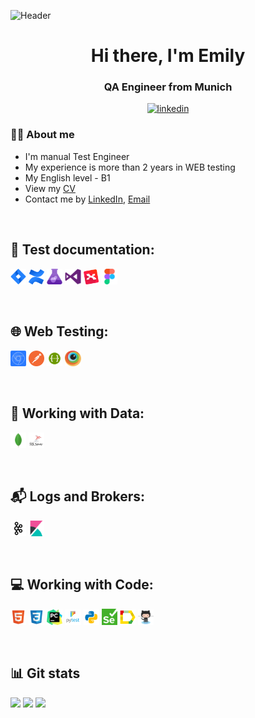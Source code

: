 ![Header](https://github.com/Emily-code/Emily-code/blob/main/assets/shutterstock_1801727188.jpg)

<div id="header" align="center">
    <h1>Hi there, I'm Emily</h1>
    <h3>QA Engineer from Munich</h3>
</div>


<div id="socials" align="center">
    <a href="https://www.linkedin.com/in/emily-askarova/">
        <img src="https://img.shields.io/badge/LinkedIn-blue?style=for-the-badge&logo=linkedin&logoColor=white" alt="linkedin"/>
    </a>
</div>


### :raising_hand_woman: About me
- I'm manual Test Engineer
- My experience is more than 2 years in WEB testing
- My English level - B1
- View my [CV]()
- Contact me by [LinkedIn](https://www.linkedin.com/in/emily-askarova/), [Email](mailto:emily.ravilevna@gmail.com)


&#8287;&#8287;&#8287;&#8287;&#8287;
## :scroll: Test documentation:
<p>
    <code><img width="5%" title="Jira" src="images/jira.png"></code>
    <code><img width="5%" title="Confluence" src="images/confluence.png"></code>
    <code><img width="5%" title="Azure Test Plans" src="images/azure_testplans.png"></code>
    <code><img width="5%" title="Microsoft Test Manager" src="images/visualstudio.png"></code>
    <code><img width="5%" title="Xmind" src="images/xmind.png"></code>
    <code><img width="5%" title="Figma" src="images/figma.png"></code>
</p>

&#8287;&#8287;&#8287;&#8287;&#8287;
## :globe_with_meridians: Web Testing:
<p>
    <code><img width="5%" title="Chrome DevTools" src="images/chrome_devtools.png"></code>
    <code><img width="5%" title="Postman" src="images/postman.png"></code>
    <code><img width="5%" title="Swagger" src="images/swagger.png"></code>
    <code><img width="5%" title="BrowserStack" src="images/browserstack.png"></code>
    
    
</p>

&#8287;&#8287;&#8287;&#8287;&#8287;
## :floppy_disk: Working with Data:
<p>
    <code><img width="5%" title="MongoDB" src="images/mongodb.png"></code>
    <code><img width="5%" title="Microsoft SQL" src="images/microsoft_sql.png"></code>
</p>

&#8287;&#8287;&#8287;&#8287;&#8287;
## :mailbox_with_mail: Logs and Brokers:
<p>
    <code><img width="5%" title="Kafka" src="images/kafka.png"></code>
    <code><img width="5%" title="Kibana" src="images/kibana.png"></code>
</p>

&#8287;&#8287;&#8287;&#8287;&#8287;
## :computer: Working with Code:
<p>
    <code><img width="5%" title="HTML" src="images/html.png"></code>
    <code><img width="5%" title="CSS" src="images/css.png"></code>
    <code><img width="5%" title="Pycharm" src="images/pycharm.png"></code>
    <code><img width="5%" title="Pytest" src="images/pytest.png"></code>
    <code><img width="5%" title="Python" src="images/python.png"></code>
    <code><img width="5%" title="Selenium" src="images/selenium.png"></code>
    <code><img width="5%" title="Allure Report" src="images/allure_report.png"></code>
    <code><img width="5%" title="Github" src="images/github_1.png"></code>
</p>


&#8287;&#8287;&#8287;&#8287;&#8287;
## :bar_chart: Git stats
![](http://github-profile-summary-cards.vercel.app/api/cards/stats?username=Emily-code&theme=tokyonight)
![](https://github-readme-stats.vercel.app/api/top-langs/?username=Emily-code&layout=compact&theme=tokyonight)
![](https://github-profile-summary-cards.vercel.app/api/cards/profile-details?username=Emily-code&theme=tokyonight)
